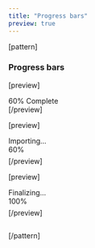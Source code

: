 ```yaml
---
title: "Progress bars"
preview: true
---
```


[pattern]
<h3>Progress bars</h3>

[preview]
<div class="progress" style="max-width: 200px;">
  <div class="progress-bar" role="progressbar" aria-valuenow="60" aria-valuemin="0" aria-valuemax="100" style="width: 60%;">
    <span class="sr-only">60% Complete</span>
  </div>
</div>
[/preview]

[preview]
<div style="max-width: 200px;">
    <div style="margin-bottom: 6px;" class="bold clearfix">
        <div class="pull-left">Importing...</div>
        <span id="exampleProgressBarValue" class="pull-right text-muted">60%</span>
    </div>
    <div class="progress">
      <div id="exampleProgressBar" class="progress-bar" role="progressbar" aria-valuenow="60" aria-valuemin="0" aria-valuemax="100" style="width: 60%;">
      </div>
    </div>
</div>
[/preview]

[preview]
<div style="max-width: 200px;">
    <div style="margin-bottom: 6px;" class="bold clearfix">
        <div class="pull-left">Finalizing...</div>
        <span class="pull-right text-muted">100%</span>
    </div>
    <div class="progress">
      <div class="progress-bar progress-bar-striped active" role="progressbar" aria-valuenow="100" aria-valuemin="0" aria-valuemax="100" style="width: 100%;">
      </div>
    </div>
</div>
[/preview]

```html

```
[/pattern]
